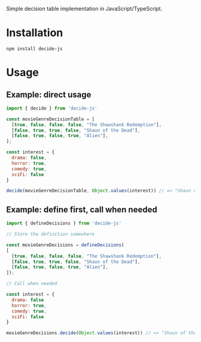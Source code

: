 Simple decision table implementation in JavaScript/TypeScript.

# Installation

```
npm install decide-js
```

# Usage

## Example: direct usage

```js
import { decide } from 'decide-js'

const movieGenreDecisionTable = [
  [true, false, false, false, "The Shawshank Redemption"],
  [false, true, true, false, "Shaun of the Dead"],
  [false, true, false, true, "Alien"],
];

const interest = {
  drama: false,
  horror: true,
  comedy: true,
  sciFi: false
}

decide(movieGenreDecisionTable, Object.values(interest)) // => "Shaun of the Dead"
```

## Example: define first, call when needed

```js
import { defineDecisions } from 'decide-js'

// Store the definition somewhere

const movieGenreDecisions = defineDecisions(
[
  [true, false, false, false, "The Shawshank Redemption"],
  [false, true, true, false, "Shaun of the Dead"],
  [false, true, false, true, "Alien"],
]);

// Call when needed

const interest = {
  drama: false
  horror: true,
  comedy: true,
  sciFi: false
}

movieGenreDecisions.decide(Object.values(interest)) // => "Shaun of the Dead"
```